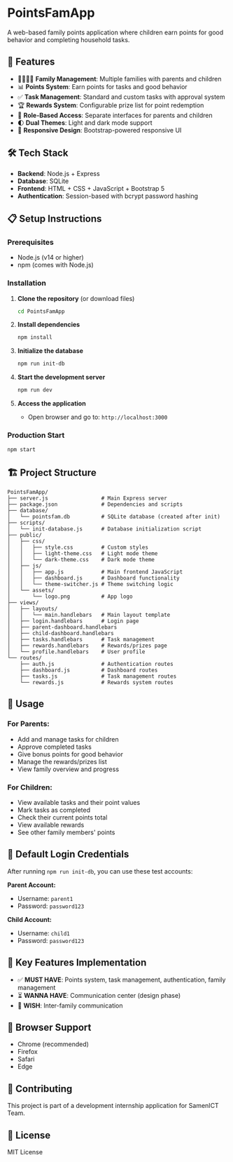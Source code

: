 # PointsFamApp

A web-based family points application where children earn points for good behavior and completing household tasks.

## 🚀 Features

- 👨‍👩‍👧‍👦 **Family Management**: Multiple families with parents and children
- 📊 **Points System**: Earn points for tasks and good behavior
- ✅ **Task Management**: Standard and custom tasks with approval system
- 🏆 **Rewards System**: Configurable prize list for point redemption
- 🔐 **Role-Based Access**: Separate interfaces for parents and children
- 🌓 **Dual Themes**: Light and dark mode support
- 📱 **Responsive Design**: Bootstrap-powered responsive UI

## 🛠️ Tech Stack

- **Backend**: Node.js + Express
- **Database**: SQLite
- **Frontend**: HTML + CSS + JavaScript + Bootstrap 5
- **Authentication**: Session-based with bcrypt password hashing

## 📋 Setup Instructions

### Prerequisites
- Node.js (v14 or higher)
- npm (comes with Node.js)

### Installation

1. **Clone the repository** (or download files)
   ```bash
   cd PointsFamApp
   ```

2. **Install dependencies**
   ```bash
   npm install
   ```

3. **Initialize the database**
   ```bash
   npm run init-db
   ```

4. **Start the development server**
   ```bash
   npm run dev
   ```

5. **Access the application**
   - Open browser and go to: `http://localhost:3000`

### Production Start
```bash
npm start
```

## 🏗️ Project Structure

```
PointsFamApp/
├── server.js                 # Main Express server
├── package.json              # Dependencies and scripts
├── database/
│   └── pointsfam.db          # SQLite database (created after init)
├── scripts/
│   └── init-database.js      # Database initialization script
├── public/
│   ├── css/
│   │   ├── style.css         # Custom styles
│   │   ├── light-theme.css   # Light mode theme
│   │   └── dark-theme.css    # Dark mode theme
│   ├── js/
│   │   ├── app.js            # Main frontend JavaScript
│   │   ├── dashboard.js      # Dashboard functionality
│   │   └── theme-switcher.js # Theme switching logic
│   └── assets/
│       └── logo.png          # App logo
├── views/
│   ├── layouts/
│   │   └── main.handlebars   # Main layout template
│   ├── login.handlebars      # Login page
│   ├── parent-dashboard.handlebars
│   ├── child-dashboard.handlebars
│   ├── tasks.handlebars      # Task management
│   ├── rewards.handlebars    # Rewards/prizes page
│   └── profile.handlebars    # User profile
└── routes/
    ├── auth.js               # Authentication routes
    ├── dashboard.js          # Dashboard routes
    ├── tasks.js              # Task management routes
    └── rewards.js            # Rewards system routes
```

## 🎯 Usage

### For Parents:
- Add and manage tasks for children
- Approve completed tasks
- Give bonus points for good behavior
- Manage the rewards/prizes list
- View family overview and progress

### For Children:
- View available tasks and their point values
- Mark tasks as completed
- Check their current points total
- View available rewards
- See other family members' points

## 🔐 Default Login Credentials

After running `npm run init-db`, you can use these test accounts:

**Parent Account:**
- Username: `parent1`
- Password: `password123`

**Child Account:**
- Username: `child1`
- Password: `password123`

## 🌟 Key Features Implementation

- ✅ **MUST HAVE**: Points system, task management, authentication, family management
- ⏳ **WANNA HAVE**: Communication center (design phase)
- 💭 **WISH**: Inter-family communication

## 📱 Browser Support

- Chrome (recommended)
- Firefox
- Safari
- Edge

## 🤝 Contributing

This project is part of a development internship application for SamenICT Team.

## 📄 License

MIT License 